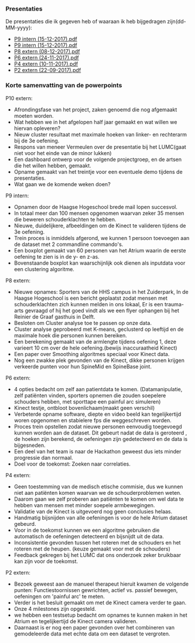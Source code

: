 ### Presentaties

De presentaties die ik gegeven heb of waaraan ik heb bijgedragen zijn(dd-MM-yyyy):
* [P9 intern (15-12-2017).pdf](presentaties/Extern%20P10.pptx.pdf)
* [P9 intern (15-12-2017).pdf](presentaties/Intern%20P9.pptx.pdf)
* [P8 extern (08-12-2017).pdf](presentaties/Extern%20P8.pptx.pdf)
* [P6 extern (24-11-2017).pdf](presentaties/Extern%20P6.pptx.pdf)
* [P4 extern (10-11-2017).pdf](presentaties/Extern%20P4.pdf)
* [P2 extern (22-09-2017).pdf](presentaties/Extern%20P2.pdf)

### Korte samenvatting van de powerpoints
P10 extern:
* Afrondingsfase van het project, zaken genoemd die nog afgemaakt moeten worden.
* Wat hebben we in het afgelopen half jaar gemaakt en wat willen we hiervan opleveren?
* Nieuw cluster resultaat met maximale hoeken van linker- en rechterarm bij de 3e oefening.
* Respons van meneer Vermeulen over de presentatie bij het LUMC(gaat niet voor het einde van de minor lukken)
* Een dashboard ontwerp voor de volgende projectgroep, en de artsen die het willen hebben, gemaakt.
* Opname gemaakt van het treintje voor een eventuele demo tijdens de presentaties.
* Wat gaan we de komende weken doen?

P9 intern:
* Opnamen door de Haagse Hogeschool brede mail lopen succesvol.
* In totaal meer dan 100 mensen opgenomen waarvan zeker 35 mensen die beweren schouderklachten te hebben.
* Nieuwe, duidelijkere, afbeeldingen om de Kinect te valideren tijdens de 3e oefening.
* Trein proces is inmiddels afgerond, we kunnen 1 persoon toevoegen aan de dataset met 2 commandline commando's.
* Een boxplot gemaakt van 60 personen van het Atrium waarin de eerste oefening te zien is in de y- en z-as. 
* Bovenstaande boxplot kan waarschijnlijk ook dienen als inputdata voor een clustering algoritme.

P8 extern:
* Nieuwe opnames: Sporters van de HHS campus in het Zuiderpark, In de Haagse Hogeschool is een bericht geplaatst zodat mensen met schouderklachten zich kunnen melden in ons lokaal, Er is een trauma-arts gevraagd of hij het goed vindt als we een flyer ophangen bij het Reinier de Graaf gasthuis in Delft.
* Besloten om Cluster analyse toe te passen op onze data.
* Cluster analyse geprobeerd met K-means, geclusterd op leeftijd en de maximale hoek die personen kunnen bereiken.
* Een berekening gemaakt van de armlengte tijdens oefening 1, deze varieert 10 cm over de hele oefening.(bewijs inaccuraatheid Kinect)
* Een paper over Smoothing algoritmes speciaal voor Kinect data. 
* Nog een zwakke plek gevonden van de Kinect, dikke personen krijgen verkeerde punten voor hun SpineMid en SpineBase joint.

P6 extern:
* 4 opties bedacht om zelf aan patientdata te komen. (Datamanipulatie, zelf patiënten vinden, sporters opnemen die zouden soepelere schouders hebben, met sporttape een painful arc simuleren)
* Kinect testje, ontbloot bovenlichaam(maakt geen verschil)
* Verbeterde opname software, diepte en video beeld kan tegelijkertijd woren opgenomen en stabielere fps die weggeschreven worden.
* Proces trein opstellen zodat nieuwe personen eenvoudig toegevoegd kunnen worden aan de dataset. Dit gebeurt nadat de data is geroteerd , de hoeken zijn berekend, de oefeningen zijn gedetecteerd en de data is bijgesneden.
* Een deel van het team is naar de Hackathon geweest dus iets minder progressie dan normaal.
* Doel voor de toekomst: Zoeken naar correlaties.

P4 extern:
* Geen toestemming van de medisch etische commisie, dus we kunnen niet aan patiënten komen waarvan we de schouderproblemen weten.
* Daarom gaan we zelf proberen aan patiënten te komen om wel data te hebben van mensen met minder soepele armbewegingen.
* Validatie van de Kinect is uitgevoerd nog geen conclusies helaas.
* Handmatig bijsnijden van alle oefeningen is voor de hele Atrium dataset gebeurd.
* Voor in de toekomst kunnen we een algoritme gebruiken die automatisch de oefeningen detecteerd en bijsnijdt uit de data.
* Inconsistentie gevonden tussen het roteren met de schouders en het roteren met de heupen. (keuze gemaakt voor met de schouders)
* Feedback gekregen bij het LUMC dat ons onderzoek zeker bruikbaar kan zijn voor de toekomst.

P2 extern: 
* Bezoek geweest aan de manueel therapeut hieruit kwamen de volgende punten: Functiestoornissen gewrichten, actief vs. passief bewegen, oefeningen om 'painful arc' te meten.
* Verder is het besluit gemaakt om met de Kinect camera verder te gaan. 
* Onze 4 milestones zijn opgesteld.
* we hebben een testsetup bedacht om opnames te kunnen maken in het Atrium en tegelijkertijd de Kinect camera valideren. 
* Daarnaast is er nog een paper gevonden over het combineren van gemodeleerde data met echte data om een dataset te vergroten.

